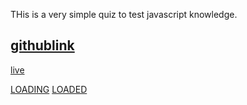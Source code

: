 THis is a very simple quiz to test javascript knowledge. 


[githublink](https://github.com/mayaj0yce/Code-quiz.git)
--
[live](https://mayaj0yce.github.io/Code-quiz/)

[LOADING](https://github.com/mayaj0yce/Code-quiz/assets/129634010/82643ba0-3067-404b-9fc1-ddae7c117d21)
[LOADED](https://github.com/mayaj0yce/Code-quiz/assets/129634010/6bf7b03c-b9ba-45b7-a9b5-4d49e867845b)

